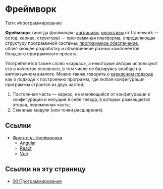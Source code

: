 # Фреймворк

Теги: #программирование 

**Фре́ймворк** (иногда _фреймво́рк_; [англицизм](https://ru.wikipedia.org/wiki/%D0%90%D0%BD%D0%B3%D0%BB%D0%B8%D1%86%D0%B8%D0%B7%D0%BC "Англицизм"), [неологизм](https://ru.wikipedia.org/wiki/%D0%9D%D0%B5%D0%BE%D0%BB%D0%BE%D0%B3%D0%B8%D0%B7%D0%BC "Неологизм") от framework — [остов](https://ru.wikipedia.org/wiki/%D0%9D%D0%B5%D1%81%D1%83%D1%89%D0%B0%D1%8F_%D0%BA%D0%BE%D0%BD%D1%81%D1%82%D1%80%D1%83%D0%BA%D1%86%D0%B8%D1%8F "Несущая конструкция"), каркас, структура) — [программная платформа](https://ru.wikipedia.org/wiki/%D0%9A%D0%BE%D0%BC%D0%BF%D1%8C%D1%8E%D1%82%D0%B5%D1%80%D0%BD%D0%B0%D1%8F_%D0%BF%D0%BB%D0%B0%D1%82%D1%84%D0%BE%D1%80%D0%BC%D0%B0 "Компьютерная платформа"), определяющая структуру программной системы; [программное обеспечение](https://ru.wikipedia.org/wiki/%D0%9F%D1%80%D0%BE%D0%B3%D1%80%D0%B0%D0%BC%D0%BC%D0%BD%D0%BE%D0%B5_%D0%BE%D0%B1%D0%B5%D1%81%D0%BF%D0%B5%D1%87%D0%B5%D0%BD%D0%B8%D0%B5 "Программное обеспечение"), облегчающее разработку и объединение разных компонентов большого программного проекта.

Употребляется также слово «каркас», а некоторые авторы используют его в качестве основного, в том числе не базируясь вообще на англоязычном аналоге. Можно также говорить о [каркасном подходе](https://ru.wikiversity.org/wiki/%D0%9A%D0%B0%D1%80%D0%BA%D0%B0%D1%81_%D0%B0%D1%80%D1%85%D0%B8%D1%82%D0%B5%D0%BA%D1%82%D1%83%D1%80%D1%8B "v:Каркас архитектуры") как о подходе к построению программ, где любая конфигурация программы строится из двух частей:

1.  Постоянная часть — каркас, не меняющийся от конфигурации к конфигурации и несущий в себе гнёзда, в которых размещается вторая, переменная часть;
2.  Сменные модули (или точки расширения).

## Ссылки

* [Фронтенд-фреймворки](%D0%A4%D1%80%D0%BE%D0%BD%D1%82%D0%B5%D0%BD%D0%B4-%D1%84%D1%80%D0%B5%D0%B9%D0%BC%D0%B2%D0%BE%D1%80%D0%BA%D0%B8.md)
  * [Angular](Angular.md)
  * [React](React.md)
  * [Vue](Vue.md)

## Ссылки на эту страницу

* [00 Программирование](00%20%D0%9F%D1%80%D0%BE%D0%B3%D1%80%D0%B0%D0%BC%D0%BC%D0%B8%D1%80%D0%BE%D0%B2%D0%B0%D0%BD%D0%B8%D0%B5.md)